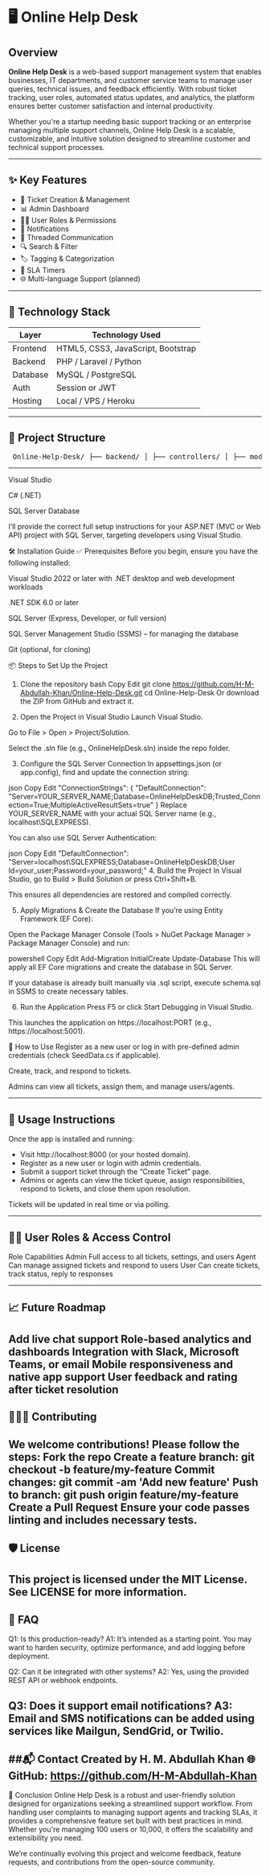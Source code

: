 # 🖥️ Online Help Desk

## Overview

**Online Help Desk** is a web-based support management system that enables businesses, IT departments, and customer service teams to manage user queries, technical issues, and feedback efficiently. With robust ticket tracking, user roles, automated status updates, and analytics, the platform ensures better customer satisfaction and internal productivity.

Whether you're a startup needing basic support tracking or an enterprise managing multiple support channels, Online Help Desk is a scalable, customizable, and intuitive solution designed to streamline customer and technical support processes.

---

## ✨ Key Features

- 🎫 Ticket Creation & Management
- 📊 Admin Dashboard
- 🧑‍💻 User Roles & Permissions
- 🔔 Notifications
- 🧵 Threaded Communication
- 🔍 Search & Filter
- 🏷️ Tagging & Categorization
- 📆 SLA Timers
- 🌐 Multi-language Support (planned)

---

## 🧱 Technology Stack

| Layer        | Technology Used                          |
|--------------|-------------------------------------------|
| Frontend     | HTML5, CSS3, JavaScript, Bootstrap        |
| Backend      | PHP / Laravel / Python                    |
| Database     | MySQL / PostgreSQL                        |
| Auth         | Session or JWT                            |
| Hosting      | Local / VPS / Heroku                      |

---

## 📂 Project Structure


<pre> Online-Help-Desk/ ├── backend/ │ ├── controllers/ │ ├── models/ │ └── routes/ ├── frontend/ │ ├── assets/ │ ├── views/ │ └── index.html ├── database/ │ └── schema.sql ├── .env ├── README.md └── LICENSE </pre>


---

Visual Studio

C# (.NET)

SQL Server Database

I’ll provide the correct full setup instructions for your ASP.NET (MVC or Web API) project with SQL Server, targeting developers using Visual Studio.

🛠️ Installation Guide
✅ Prerequisites
Before you begin, ensure you have the following installed:

Visual Studio 2022 or later with .NET desktop and web development workloads

.NET SDK 6.0 or later

SQL Server (Express, Developer, or full version)

SQL Server Management Studio (SSMS) – for managing the database

Git (optional, for cloning)

📦 Steps to Set Up the Project
1. Clone the repository
bash
Copy
Edit
git clone https://github.com/H-M-Abdullah-Khan/Online-Help-Desk.git
cd Online-Help-Desk
Or download the ZIP from GitHub and extract it.

2. Open the Project in Visual Studio
Launch Visual Studio.

Go to File > Open > Project/Solution.

Select the .sln file (e.g., OnlineHelpDesk.sln) inside the repo folder.

3. Configure the SQL Server Connection
In appsettings.json (or app.config), find and update the connection string:

json
Copy
Edit
"ConnectionStrings": {
  "DefaultConnection": "Server=YOUR_SERVER_NAME;Database=OnlineHelpDeskDB;Trusted_Connection=True;MultipleActiveResultSets=true"
}
Replace YOUR_SERVER_NAME with your actual SQL Server name (e.g., localhost\\SQLEXPRESS).

You can also use SQL Server Authentication:

json
Copy
Edit
"DefaultConnection": "Server=localhost\\SQLEXPRESS;Database=OnlineHelpDeskDB;User Id=your_user;Password=your_password;"
4. Build the Project
In Visual Studio, go to Build > Build Solution or press Ctrl+Shift+B.

This ensures all dependencies are restored and compiled correctly.

5. Apply Migrations & Create the Database
If you’re using Entity Framework (EF Core):

Open the Package Manager Console (Tools > NuGet Package Manager > Package Manager Console) and run:

powershell
Copy
Edit
Add-Migration InitialCreate
Update-Database
This will apply all EF Core migrations and create the database in SQL Server.

If your database is already built manually via .sql script, execute schema.sql in SSMS to create necessary tables.

6. Run the Application
Press F5 or click Start Debugging in Visual Studio.

This launches the application on https://localhost:PORT (e.g., https://localhost:5001).

🚀 How to Use
Register as a new user or log in with pre-defined admin credentials (check SeedData.cs if applicable).

Create, track, and respond to tickets.

Admins can view all tickets, assign them, and manage users/agents.



---

## 🚀 Usage Instructions
Once the app is installed and running:

* Visit http://localhost:8000 (or your hosted domain).
* Register as a new user or login with admin credentials.
* Submit a support ticket through the “Create Ticket” page.
* Admins or agents can view the ticket queue, assign responsibilities, respond to tickets, and close them upon resolution.

Tickets will be updated in real time or via polling.

---
## 🧑‍💼 User Roles & Access Control
Role	Capabilities
Admin	Full access to all tickets, settings, and users
Agent	Can manage assigned tickets and respond to users
User	Can create tickets, track status, reply to responses

---

## 📈 Future Roadmap
 Add live chat support
 Role-based analytics and dashboards
 Integration with Slack, Microsoft Teams, or email
 Mobile responsiveness and native app support
 User feedback and rating after ticket resolution
---
## 🧑‍🤝‍🧑 Contributing
We welcome contributions! Please follow the steps:
Fork the repo
Create a feature branch: git checkout -b feature/my-feature
Commit changes: git commit -am 'Add new feature'
Push to branch: git push origin feature/my-feature
Create a Pull Request
Ensure your code passes linting and includes necessary tests.
---
## 🛡 License
This project is licensed under the MIT License. See LICENSE for more information.
---
## 🙋 FAQ
Q1: Is this production-ready?
A1: It’s intended as a starting point. You may want to harden security, optimize performance, and add logging before deployment.

Q2: Can it be integrated with other systems?
A2: Yes, using the provided REST API or webhook endpoints.

Q3: Does it support email notifications?
A3: Email and SMS notifications can be added using services like Mailgun, SendGrid, or Twilio.
---
##📬 Contact
Created by H. M. Abdullah Khan
🌐 GitHub: https://github.com/H-M-Abdullah-Khan
---
🏁 Conclusion
Online Help Desk is a robust and user-friendly solution designed for organizations seeking a streamlined support workflow. From handling user complaints to managing support agents and tracking SLAs, it provides a comprehensive feature set built with best practices in mind. Whether you're managing 100 users or 10,000, it offers the scalability and extensibility you need.

We’re continually evolving this project and welcome feedback, feature requests, and contributions from the open-source community.

